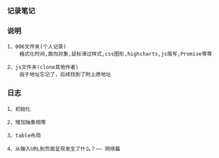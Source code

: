 ### 记录笔记

### 说明
```
1、006文件夹(个人记录)
    格式化时间,面向对象,鼠标滑过样式,css图形,highcharts,js简写,Promise等等
    
2、js文件夹(clone其他作者)
    由于地址忘记了，后续找到了附上原地址

```

### 日志
```
1、初始化

2、增加抽象相等

3、table布局

4、从输入URL到页面呈现发生了什么？—— 网络篇

```
